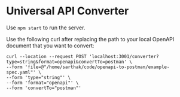 # Universal API Converter

Use ```npm start``` to run the server.

Use the following curl after replacing the path to your local OpenAPI document that you want to convert:

```
curl --location --request POST 'localhost:3001/converter?type=string&format=openapi&convertTo=postman' \
--form 'file=@"/home/sarthak/code/openapi-to-postman/example-spec.yaml"' \
--form 'type="string"' \
--form 'format="openapi"' \
--form 'convertTo="postman"'
```
